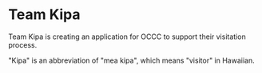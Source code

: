 # Team Kipa

Team Kipa is creating an application for OCCC to support their visitation process.

"Kipa" is an abbreviation of "mea kipa", which means "visitor" in Hawaiian.
